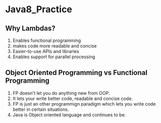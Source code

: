 # Java8_Practice


## Why Lambdas?
1. Enables functional programming
2. makes code more readable and concise
3. Easier-to-use APIs and libraries
4. Enables support for parallel processing

## Object Oriented Programming vs Functional Programming

1. FP doesn't let you do anything new from OOP.
2. It lets your write better code, readable and concise code.
3. FP is just an other programmign paradigm which lets you write code better in certain situations.
4. Java is Object oriented language and continues to be.



